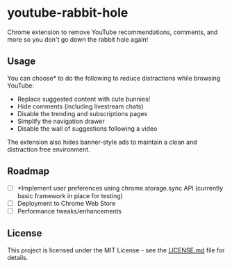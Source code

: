 # youtube-rabbit-hole
Chrome extension to remove YouTube recommendations, comments, and more so you don't go down the rabbit hole again!

## Usage

You can choose\* to do the following to reduce distractions while browsing YouTube:

- Replace suggested content with cute bunnies!
- Hide comments (including livestream chats)
- Disable the trending and subscriptions pages
- Simplify the navigation drawer
- Disable the wall of suggestions following a video

The extension also hides banner-style ads to maintain a clean and distraction free environment.

## Roadmap
- [ ] \*Implement user preferences using chrome.storage.sync API (currently basic framework in place for testing)
- [ ] Deployment to Chrome Web Store
- [ ] Performance tweaks/enhancements

## License
This project is licensed under the MIT License - see the [LICENSE.md](LICENSE.md) file for details.
